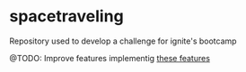 # spacetraveling
Repository used to develop a challenge for ignite's bootcamp

@TODO: Improve features implementig [these features](https://www.notion.so/Desafio-02-Adicionando-features-ao-blog-d466866c02544c79bbada9717c033d0a)
